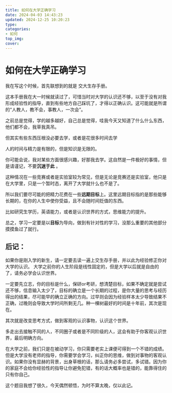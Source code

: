 ```yaml
---
title: 如何在大学正确学习
date: 2024-04-03 14:43:23
updated: 2024-12-25 10:20:23
type:
categories:
- 如何
top_img:
cover: 
---
```


# 如何在大学正确学习


我在写这个时候，首先联想到的就是 交大生存手册。

这本手册我在大一时候就读过了，可惜当时对大学的认识还不够，以至于没有对我形成经验性的指导，直到有些地方自己踩坑了，才得以正确认识。这可能就是所谓的“人教人，教不会，事教人，一次会”。

之前总是觉得，学的越多越好，自己总是觉得，哇我今天又知道了什么什么东西，他们都不会，我草我真吊。

但其实有些东西压根没必要去学，或者是花很多时间去学

人的时间与精力是有限的，但是知识是无限的。

你可能会说，我对某些方面很感兴趣，好那我去学。这自然是一件极好的事情，但是请谨记，不要**沉迷于此** 。

这种情况在一些竞赛或者是实验室较为常见，但是无论是竞赛还是实验室，他只是在大学里，只是一个暂时态，离开了大学就什么也不是了。

所以我们要尽可能的把精力花费在一些**远期目标**上。这里远期目标指的是那些能够长期的，在你的人生中使你受益，且不会随时间贬值的东西。

比如研究生学历，英语能力，或者是认识世界的方式，思维能力的提升。

总之，学习一定要是以**目标**为导向，做到有针对性的学习，没那么重要的其他部分摸摸鱼过了就行。

## 后记：

如果你是刚入学的新生，请一定要去读一遍上交生存手册，并以此为经验修正你对大学的认识。
大学之前你的人生阶段是线性固定的，但是大学以后就是自由的了，请务必学会认识世界。

一定要先立志，你的目标是什么，保研or考研，想清楚目标，如果不确定就是尝试还不够，信息输入太少了，目标的确立是一个长期的过程，是你大量的思考与经历得出的结果，尽可能早的确立正确的方向。过早则会因为经验样本太少导致结果不正确，过晚则会导致大学时间所剩无几。种一棵树最好的时间是十年前，其次是现在。

其次就是改变思考方式，做到客观的认识事物，认识这个世界。

多走出去接触不同的人，不同圈子或者是不同阶级的人，这会有助于你客观认识世界，最后明确方向。

在大学之前，我们只是在被动学习，你只需要老实上课便可得到一个不错的成绩。但是大学没有老师的指导，你需要学会学习，纠正你的思维，做到对事物的客观认识。如果你没有显赫的背景，出身草根的话，那么请务必多尝试，多试错。因为你的家庭不会给你经验性的指导让你避免犯错，有的话大概率也是错的，能靠得住的只有你自己。  


这个题目我想了很久，今天偶然顿悟，为时不算太晚，仅以此记。
